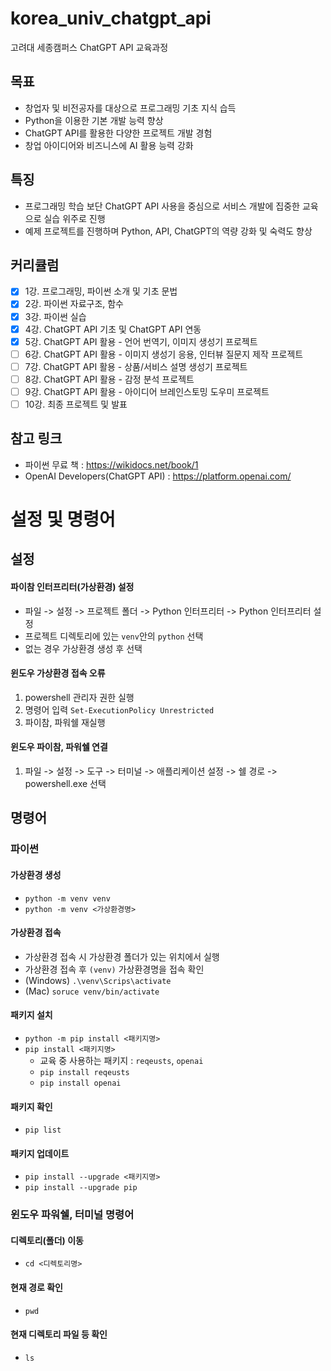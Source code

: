 # korea_univ_chatgpt_api
고려대 세종캠퍼스 ChatGPT API 교육과정

## 목표
- 창업자 및 비전공자를 대상으로 프로그래밍 기초 지식 습득
- Python을 이용한 기본 개발 능력 향상
- ChatGPT API를 활용한 다양한 프로젝트 개발 경험
- 창업 아이디어와 비즈니스에 AI 활용 능력 강화

## 특징
- 프로그래밍 학습 보단 ChatGPT API 사용을 중심으로 서비스 개발에 집중한 교육으로 실습 위주로 진행
- 예제 프로젝트를 진행하며 Python, API, ChatGPT의 역량 강화 및 숙력도 향상

## 커리큘럼
- [x]  1강. 프로그래밍, 파이썬 소개 및 기초 문법
- [x]  2강. 파이썬 자료구조, 함수
- [x]  3강. 파이썬 실습
- [x]  4강. ChatGPT API 기초 및 ChatGPT API 연동
- [x]  5강. ChatGPT API 활용 - 언어 번역기, 이미지 생성기 프로젝트
- [ ]  6강. ChatGPT API 활용 - 이미지 생성기 응용, 인터뷰 질문지 제작 프로젝트
- [ ]  7강. ChatGPT API 활용 - 상품/서비스 설명 생성기 프로젝트
- [ ]  8강. ChatGPT API 활용 - 감정 분석 프로젝트
- [ ]  9강. ChatGPT API 활용 - 아이디어 브레인스토밍 도우미 프로젝트
- [ ] 10강. 최종 프로젝트 및 발표 

## 참고 링크
* 파이썬 무료 책 : https://wikidocs.net/book/1
* OpenAI Developers(ChatGPT API) :  https://platform.openai.com/

# 설정 및 명령어
## 설정
#### 파이참 인터프리터(가상환경) 설정
* 파일 -> 설정 -> 프로젝트 폴더 -> Python 인터프리터 -> Python 인터프리터 설정
* 프로젝트 디렉토리에 있는 ```venv```안의 ```python``` 선택
* 없는 경우 가상환경 생성 후 선택

#### 윈도우 가상환경 접속 오류
1. powershell 관리자 권한 실행
2. 명령어 입력 ```Set-ExecutionPolicy Unrestricted```
3. 파이참, 파워쉘 재실행

#### 윈도우 파이참, 파워쉘 연결
1. 파일 -> 설정 -> 도구 -> 터미널 -> 애플리케이션 설정 -> 쉘 경로 -> powershell.exe 선택

## 명령어
### 파이썬

#### 가상환경 생성
* ```python -m venv venv```
* ```python -m venv <가상환경명>```

#### 가상환경 접속  
* 가상환경 접속 시 가상환경 폴더가 있는 위치에서 실행
* 가상환경 접속 후 ```(venv)``` 가상환경명을 접속 확인
* (Windows) ```.\venv\Scrips\activate```
* (Mac) ```soruce venv/bin/activate```

#### 패키지 설치
* ```python -m pip install <패키지명>```
* ```pip install <패키지명>```
  * 교육 중 사용하는 패키지 : ```reqeusts```, ```openai```
  * ```pip install reqeusts``` 
  * ```pip install openai``` 

#### 패키지 확인
* ```pip list```

#### 패키지 업데이트
* ```pip install --upgrade <패키지명>```
* ```pip install --upgrade pip```

### 윈도우 파워쉘, 터미널 명령어
#### 디렉토리(폴더) 이동
* ```cd <디렉토리명>```

#### 현재 경로 확인
* ```pwd```

#### 현재 디렉토리 파일 등 확인
* ```ls```
